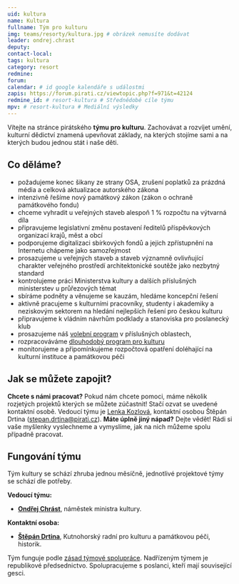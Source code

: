 ```yaml
---
uid: kultura
name: Kultura
fullname: Tým pro kulturu
img: teams/resorty/kultura.jpg # obrázek nemusíte dodávat
leader: ondrej.chrast
deputy:
contact-local: 
tags: kultura
category: resort
redmine:
forum:
calendar: # id google kalendáře s událostmi
zapis: https://forum.pirati.cz/viewtopic.php?f=971&t=42124
redmine_id: # resort-kultura # Střednědobé cíle týmu
mpv: # resort-kultura # Mediální výsledky
---
```


Vítejte na stránce pirátského **týmu pro kulturu**. Zachovávat a rozvíjet umění, kulturní dědictví znamená upevňovat základy, na kterých stojíme sami a na kterých budou jednou stát i naše děti.

Co děláme?
----------
* požadujeme konec šikany ze strany OSA, zrušení poplatků za prázdná média a celková aktualizace autorského zákona
* intenzivně řešíme nový památkový zákon (zákon o ochraně památkového fondu)
* chceme vyhradit u veřejných staveb alespoň 1 % rozpočtu na výtvarná díla
* připravujeme legislativní změnu postavení ředitelů příspěvkových organizací krajů, měst a obcí
* podporujeme digitalizaci sbírkových fondů a jejich zpřístupnění na Internetu chápeme jako samozřejmost
* prosazujeme u veřejných staveb a staveb významně ovlivňující charakter veřejného prostředí architektonické soutěže jako nezbytný standard
* kontrolujeme práci Ministerstva kultury a dalších příslušných ministerstev u průřezových témat
* sbíráme podněty a věnujeme se kauzám, hledáme koncepční řešení
* aktivně pracujeme s kulturními pracovníky, studenty i akademiky a neziskovým sektorem na hledání nejlepších řešení pro českou kulturu
* připravujeme k vládním návrhům podklady a stanoviska pro poslanecký klub
* prosazujeme náš [volební program](https://www.pirati.cz/program/psp2017/kultura/) v příslušných oblastech,
* rozpracováváme [dlouhodobý program pro kulturu](https://www.pirati.cz/program/dlouhodoby/kultura/)
* monitorujeme a připomínkujeme rozpočtová opatření doléhající na kulturní instituce a památkovou péči

Jak se můžete zapojit?
----------------------
**Chcete s námi pracovat?**
Pokud nám chcete pomoci, máme několik rozjetých projektů kterých se můžete zúčastnit! Stačí ozvat se uvedené kontaktní osobě.
Vedoucí týmu je [Lenka Kozlová](https://www.pirati.cz/lide/lenka-kozlova/), kontaktní osobou Štěpán Drtina (stepan.drtina@pirati.cz).
**Máte úplně jiný nápad?**
Dejte vědět! Rádi si vaše myšlenky vyslechneme a vymyslíme, jak na nich můžeme spolu případně pracovat.

Fungování týmu
----------------------
Tým kultury se schází zhruba jednou měsíčně, jednotlivé projektové týmy se schází dle potřeby. 

**Vedoucí týmu:**
* **[Ondřej Chrást](https://lide.pirati.cz/profil/1774/)**, náměstek ministra kultury.

**Kontaktní osoba:**
* **[Štěpán Drtina](https://stredocesky.pirati.cz/lide/mgr-stepan-drtina/)**, Kutnohorský radní pro kulturu a památkovou péči, historik.

Tým funguje podle [zásad týmové spolupráce](https://wiki.pirati.cz/rules/or_zatys). Nadřízeným týmem je republikové předsednictvo. Spolupracujeme s poslanci, kteří mají související gesci.
